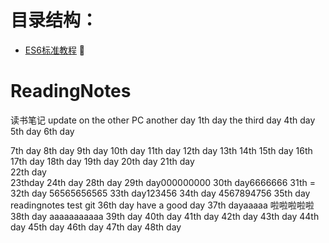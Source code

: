 
# 目录结构：
*   [ES6标准教程](https://sophieu.github.io/ReadingNotes/)
:pig: 
# ReadingNotes
读书笔记
update on the other PC
another day  1th day
the third day
4th day
5th day 
6th day 
 
7th day 
8th day 
9th day 
10th day 
11th day 
12th day 
13th 
14th 
15th day
16th 
17th day 
18th day 
19th day 
20th day 
21th day  
22th day   
23thday 
24th day 
28th day 
29th day000000000
30th day6666666
31th =
32th day  56565656565
33th day123456
34th day  4567894756
35th day readingnotes test git 
36th day  have a good day
37th dayaaaaa 啦啦啦啦啦
38th day aaaaaaaaaaa
39th day
40th day
41th day
42th day
43th day 44th day 45th day 46th day 47th day 48th day
